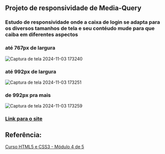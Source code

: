## Projeto de responsividade de Media-Query

### Estudo de responsividade onde a caixa de login se adapta para os diversos tamanhos de tela e seu contéudo mude para que caiba em diferentes aspectos


### até 767px de largura
![Captura de tela 2024-11-03 173240](https://github.com/user-attachments/assets/900d4a18-76ad-479b-bf0b-793bdffbf59a)

### até 992px de largura
![Captura de tela 2024-11-03 173251](https://github.com/user-attachments/assets/2668f6be-f6bd-4353-b916-fc35fa39b4ef)

### de 992px pra mais
![Captura de tela 2024-11-03 173259](https://github.com/user-attachments/assets/aacdac43-2f35-445d-87a0-07695eaa262a)

### [Link para o site](https://leuxtc.github.io/Projeto-MQ/)

## Referência:

[Curso HTML5 e CSS3 - Módulo 4 de 5](https://youtube.com/playlist?list=PLHz_AreHm4dkcVCk2Bn_fdVQ81Fkrh6WT&si=kbci_fHWLXI2Dirn)
